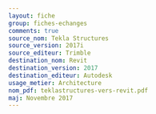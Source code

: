 ```yaml
--- 
layout: fiche 
group: fiches-echanges 
comments: true 
source_nom: Tekla Structures 
source_version: 2017i 
source_editeur: Trimble 
destination_nom: Revit 
destination_version: 2017 
destination_editeur: Autodesk 
usage_metier: Architecture 
nom_pdf: teklastructures-vers-revit.pdf 
maj: Novembre 2017 
---
```

